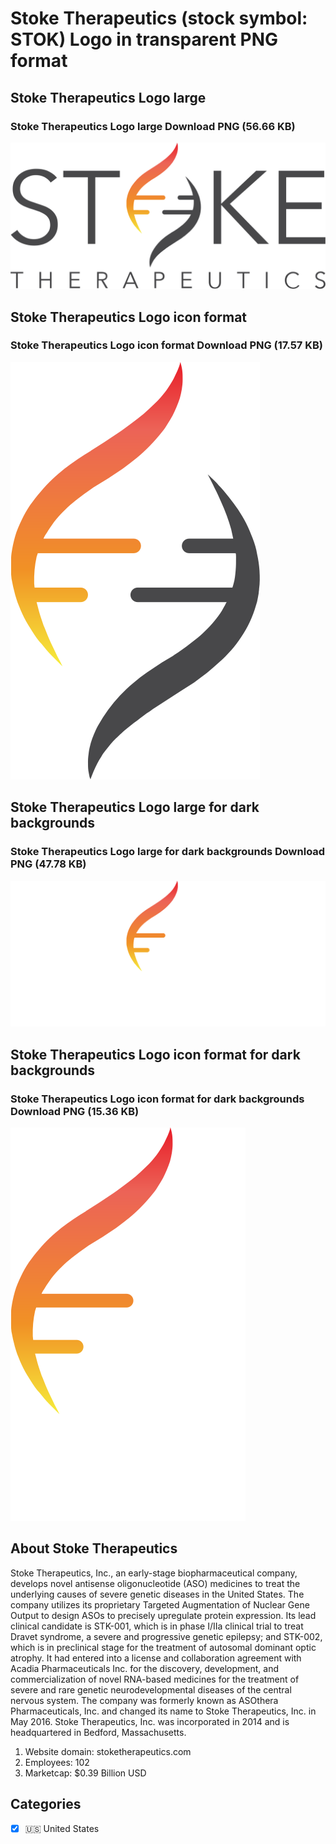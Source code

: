 # Stoke Therapeutics (stock symbol: STOK) Logo in transparent PNG format

## Stoke Therapeutics Logo large

### Stoke Therapeutics Logo large Download PNG (56.66 KB)

![Stoke Therapeutics Logo large Download PNG (56.66 KB)](/img/orig/STOK_BIG-3a7b4c14.png)

## Stoke Therapeutics Logo icon format

### Stoke Therapeutics Logo icon format Download PNG (17.57 KB)

![Stoke Therapeutics Logo icon format Download PNG (17.57 KB)](/img/orig/STOK-fb5f9fcf.png)

## Stoke Therapeutics Logo large for dark backgrounds

### Stoke Therapeutics Logo large for dark backgrounds Download PNG (47.78 KB)

![Stoke Therapeutics Logo large for dark backgrounds Download PNG (47.78 KB)](/img/orig/STOK_BIG.D-fd13aaaf.png)

## Stoke Therapeutics Logo icon format for dark backgrounds

### Stoke Therapeutics Logo icon format for dark backgrounds Download PNG (15.36 KB)

![Stoke Therapeutics Logo icon format for dark backgrounds Download PNG (15.36 KB)](/img/orig/STOK.D-fde002fd.png)

## About Stoke Therapeutics

Stoke Therapeutics, Inc., an early-stage biopharmaceutical company, develops novel antisense oligonucleotide (ASO) medicines to treat the underlying causes of severe genetic diseases in the United States. The company utilizes its proprietary Targeted Augmentation of Nuclear Gene Output to design ASOs to precisely upregulate protein expression. Its lead clinical candidate is STK-001, which is in phase I/IIa clinical trial to treat Dravet syndrome, a severe and progressive genetic epilepsy; and STK-002, which is in preclinical stage for the treatment of autosomal dominant optic atrophy. It had entered into a license and collaboration agreement with Acadia Pharmaceuticals Inc. for the discovery, development, and commercialization of novel RNA-based medicines for the treatment of severe and rare genetic neurodevelopmental diseases of the central nervous system. The company was formerly known as ASOthera Pharmaceuticals, Inc. and changed its name to Stoke Therapeutics, Inc. in May 2016. Stoke Therapeutics, Inc. was incorporated in 2014 and is headquartered in Bedford, Massachusetts.

1. Website domain: stoketherapeutics.com
2. Employees: 102
3. Marketcap: $0.39 Billion USD


## Categories
- [x] 🇺🇸 United States
